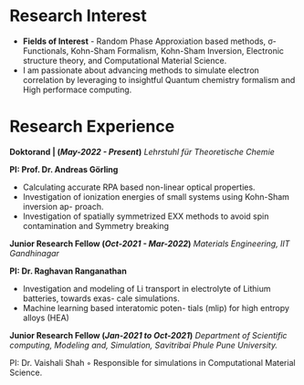 # Research Interest
- **Fields of Interest** - Random Phase Approxiation based methods,  σ-Functionals, Kohn-Sham Formalism, Kohn-Sham Inversion, Electronic structure theory, and Computational Material Science.
- I am passionate about advancing methods to simulate electron correlation by leveraging to insightful Quantum chemistry formalism and High performace computing. 


# Research Experience
**Doktorand | (_May-2022 - Present_)**
_Lehrstuhl für Theoretische Chemie_

**PI: Prof. Dr. Andreas Görling**

- Calculating accurate RPA based non-linear
optical properties.
- Investigation of ionization energies of small
systems using Kohn-Sham inversion ap-
proach.
- Investigation of spatially symmetrized EXX
methods to avoid spin contamination and
Symmetry breaking

**Junior Research Fellow (_Oct-2021 - Mar-2022_)**
_Materials Engineering, IIT Gandhinagar_

**PI: Dr. Raghavan Ranganathan**

-  Investigation and modeling of Li transport in
electrolyte of Lithium batteries, towards exas-
cale simulations.
- Machine learning based interatomic poten-
tials (mlip) for high entropy alloys (HEA)

**Junior Research Fellow (_Jan-2021 to Oct-2021_)**
_Department of Scientific computing, Modeling and, Simulation, Savitribai Phule Pune University._

PI: Dr. Vaishali Shah
◦ Responsible for simulations in Computational
Material Science.
